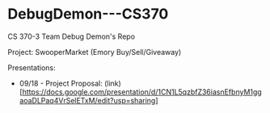 # DebugDemon---CS370
CS 370-3 Team Debug Demon's Repo

Project: SwooperMarket (Emory Buy/Sell/Giveaway)

Presentations: 
* 09/18 - Project Proposal: (link)[https://docs.google.com/presentation/d/1CN1L5qzbfZ36iasnEfbnyM1ggaoaDLPaq4VrSelETxM/edit?usp=sharing]
